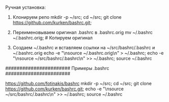 Ручная установка:

1. Клонируем репо
mkdir -p ~/src; cd ~/src; git clone https://github.com/kurken/bashrc.git;

2. Переименовываем оригинал .bashrc в .bashrc.orig
mv ~/.bashrc ~/.bashrc.orig;  # Копируем оригинал

3. Создаем ~/.bashrc и вставляем ссылки на ~/src/bashrc/.bashrc и ~/.bashrc.orig
echo -e "\nsource ~/.bashrc.orig\n" > ~/.bashrc;  echo -e "\nsource ~/src/bashrc/.bashrc\n" >> ~/.bashrc;  source ~/.bashrc





####################### Примеры .bashrc  #######################
   
https://github.com/fotinakis/bashrc
mkdir -p ~/src; cd ~/src; git clone https://github.com/kurken/bashrc.git; echo -e "\nsource ~/src/bashrc/.bashrc\n" >> ~/.bashrc; source ~/.bashrc

